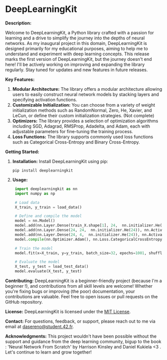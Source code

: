 # DeepLearningKit

**Description:**

Welcome to DeepLearningKit, a Python library crafted with a passion for learning and a drive to simplify the journey into the depths of neural networks. As my inaugural project in this domain, DeepLearningKit is designed primarily for my educational purposes, aiming to help me to understand and experiment with deep learning concepts.
This release marks the first version of DeepLearningKit, but the journey doesn't end here! I'll be actively working on improving and expanding the library regularly. Stay tuned for updates and new features in future releases.

**Key Features:**
1. **Modular Architecture:** The library offers a modular architecture allowing users to easily construct neural network models by stacking layers and specifying activation functions.
2. **Customizable Initialization:** You can choose from a variety of weight initialization methods such as RandomNormal, Zero, He, Xavier, and LeCun, or define their custom initialization strategies. (Not complete)
3. **Optimizers:** The library provides a selection of optimization algorithms including SGD, Adagrad, RMSProp, Adadelta, and Adam, each with adjustable parameters for fine-tuning the training process.
4. **Loss Functions:** The library supports commonly used loss functions such as Categorical Cross-Entropy and Binary Cross-Entropy.

**Getting Started:**
1. **Installation:** Install DeepLearningKit using pip:
   ```
   pip install deeplearningkit
   ```

2. **Usage:**
   ```python
    import deeplearningkit as nn
    import numpy as np

 	# Load data
    X_train, y_train = load_data()

    # Define and compile the model
    model = nn.Model()
	model.add(nn.Layer.Dense(train_X.shape[1], 24,  nn.initializer.He(train_X.shape[1])), nn.Activation.ReLU())
	model.add(nn.Layer.Dense(24, 24,  nn.initializer.He(24)), nn.Activation.ReLU())
	model.add(nn.Layer.Dense(24, 4,  nn.initializer.He(24)), nn.Activation.Softmax_CategoricalCrossEntropy())
	model.compile(nn.Optimizer.Adam(), nn.Loss.CategoricalCrossEntropy())

	# Train the model
	model.fit(x=X_train, y=y_train, batch_size=32, epochs=1001, shuffle=True, display=True, plot=True)

	# Evaluate the model
	X_test, y_test = load_test_data()
	model.evaluate(X_test, y_test)
   ```

**Contributing:**
DeepLearningKit is a beginner-friendly project (because I'm a beginner !), and contributions from all skill levels are welcome! Whether you're fixing bugs or improving (the poor) documentation, your contributions are valuable. Feel free to open issues or pull requests on the GitHub repository.

**License:**
DeepLearningKit is licensed under the [MIT License](LICENCE).

**Contact:**
For questions, feedback, or support, please reach out to me via email at dasereno@student.42.fr.

**Acknowledgments:**
This project wouldn't have been possible without the support and guidance from the deep learning community, bigup to the book : 'Neural Network From Scratch' by Harrison Kinsley and Daniel Kukiela <3 . Let's continue to learn and grow together!
